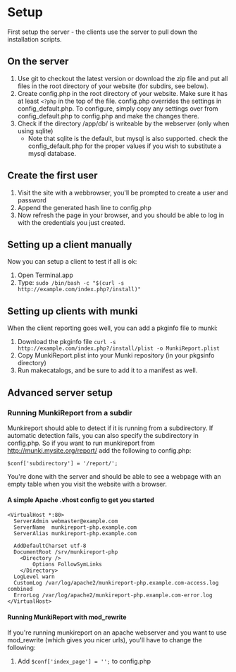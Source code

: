 Setup
=====

First setup the server - the clients use the server to pull down the installation scripts.


On the server
---

 1. Use git to checkout the latest version or download the zip file and put all files in the root directory of your website (for subdirs, see below).
 2. Create config.php in the root directory of your website. Make sure it has at least `<?php` in the top of the file. config.php overrides the settings in config_default.php. To configure, simply copy any settings over from config_default.php to config.php and make the changes there.
 3. Check if the directory /app/db/ is writeable by the webserver (only when using sqlite) 
	* Note that sqlite is the default, but mysql is also supported. check the config_default.php for the proper values if you wish to substitute a mysql database.


Create the first user
---
 
 1. Visit the site with a webbrowser, you'll be prompted to create a user and password
 2. Append the generated hash line to config.php
 3. Now refresh the page in your browser, and you should be able to log in with the credentials you just created.

Setting up a client manually
---

Now you can setup a client to test if all is ok:

1. Open Terminal.app
2. Type: `sudo /bin/bash -c "$(curl -s http://example.com/index.php?/install)"`


Setting up clients with munki
---

When the client reporting goes well, you can add a pkginfo file to munki:

1. Download the pkginfo file
    `curl -s http://example.com/index.php?/install/plist -o MunkiReport.plist`
2. Copy MunkiReport.plist into your Munki repository (in your pkgsinfo directory)
3. Run makecatalogs, and be sure to add it to a manifest as well.

Advanced server setup
---

### Running MunkiReport from a subdir

Munkireport should able to detect if it is running from a subdirectory. If automatic detection fails, you can also specify the subdirectory in config.php.
So if you want to run munkireport from http://munki.mysite.org/report/
add the following to config.php:

    $conf['subdirectory'] = '/report/';

You're done with the server and should be able to see a webpage with an empty
table when you visit the website with a browser.


#### A simple Apache .vhost config to get you started

    <VirtualHost *:80>
      ServerAdmin webmaster@example.com
      ServerName  munkireport-php.example.com
      ServerAlias munkireport-php.example.com
	  
      AddDefaultCharset utf-8    
      DocumentRoot /srv/munkireport-php
        <Directory />
            Options FollowSymLinks
        </Directory>
      LogLevel warn
      CustomLog /var/log/apache2/munkireport-php.example.com-access.log combined
      ErrorLog /var/log/apache2/munkireport-php.example.com-error.log
    </VirtualHost>


#### Running MunkiReport with mod_rewrite

If you're running munkireport on an apache webserver and you want to use mod_rewrite (which gives you nicer urls), you'll have
to change the following:

 1. Add `$conf['index_page'] = '';` to config.php

